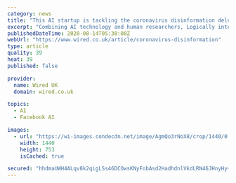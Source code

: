 ```yaml
---
category: news
title: "This AI startup is tackling the coronavirus disinformation deluge"
excerpt: "Combining AI technology and human researchers, Logically integrates fact-checking into an RSS-style news feed. Articles pulled from major publishers are marked as “true” or “false” on the app, unifying what had previously been two processes — the act of reading news articles,"
publishedDateTime: 2020-08-14T05:30:00Z
webUrl: "https://www.wired.co.uk/article/coronavirus-disinformation"
type: article
quality: 39
heat: 39
published: false

provider:
  name: Wired UK
  domain: wired.co.uk

topics:
  - AI
  - Facebook AI

images:
  - url: "https://wi-images.condecdn.net/image/AgmQo3rNoX8/crop/1440/0.5235602094240838/f/0920stfakenews_01-hero.jpg"
    width: 1440
    height: 753
    isCached: true

secured: "hhdmaUWH4ALqv8k2qigLSs46DCOwsKNyFobAsd2HadhdnlVkdLRN46JHnyHy+aIV92eeY25Kv54mwpLsKIjzlKug5gLtVLQz0fqDxp6I6Upj1T5jCrWsajr6F50FeiDYQfKdDhjyLoJA7ih2L0R9OSBNpfMakh3SStdY2y56536c/I3jfWY9GoZ8SYZQIz9ACVR2KlkVxXSa039rBH+O6RDBJhvhTFvelsG2UT9amXjh7WdOe8laYOBSvhzeMlb8IXdlhyvRYo9nFQlvcUIDabklMhDhstxMLXpMcArapYXthee2TTvtzbe7gF3hTHMpsr9HXS8aGZvahNL3WVMPgw==;u6fZ/4rzPJucXQDgERJLfw=="
---
```


